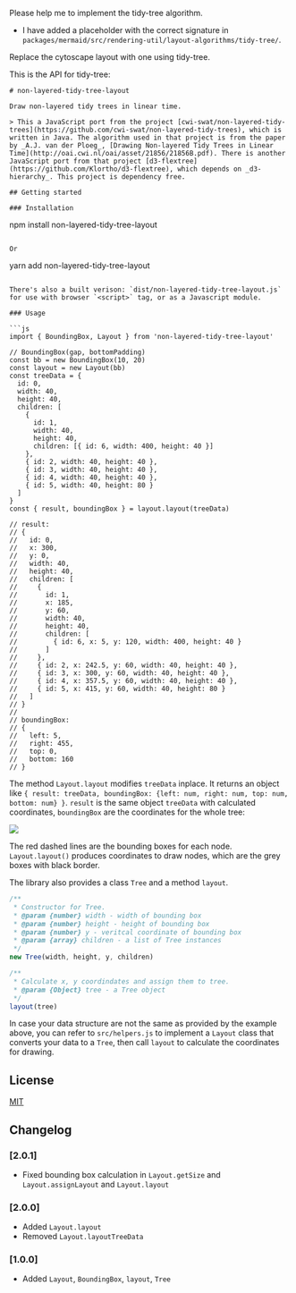 Please help me to implement the tidy-tree algorithm.
* I have added a placeholder with the correct signature in `packages/mermaid/src/rendering-util/layout-algorithms/tidy-tree/`.

Replace the cytoscape layout with one using tidy-tree.

This is the API for tidy-tree:
```
# non-layered-tidy-tree-layout

Draw non-layered tidy trees in linear time.

> This a JavaScript port from the project [cwi-swat/non-layered-tidy-trees](https://github.com/cwi-swat/non-layered-tidy-trees), which is written in Java. The algorithm used in that project is from the paper by _A.J. van der Ploeg_, [Drawing Non-layered Tidy Trees in Linear Time](http://oai.cwi.nl/oai/asset/21856/21856B.pdf). There is another JavaScript port from that project [d3-flextree](https://github.com/Klortho/d3-flextree), which depends on _d3-hierarchy_. This project is dependency free.

## Getting started

### Installation

```
npm install non-layered-tidy-tree-layout
```

Or

```
yarn add non-layered-tidy-tree-layout
```

There's also a built verison: `dist/non-layered-tidy-tree-layout.js` for use with browser `<script>` tag, or as a Javascript module.

### Usage

```js
import { BoundingBox, Layout } from 'non-layered-tidy-tree-layout'

// BoundingBox(gap, bottomPadding)
const bb = new BoundingBox(10, 20)
const layout = new Layout(bb)
const treeData = {
  id: 0,
  width: 40,
  height: 40,
  children: [
    {
      id: 1,
      width: 40,
      height: 40,
      children: [{ id: 6, width: 400, height: 40 }]
    },
    { id: 2, width: 40, height: 40 },
    { id: 3, width: 40, height: 40 },
    { id: 4, width: 40, height: 40 },
    { id: 5, width: 40, height: 80 }
  ]
}
const { result, boundingBox } = layout.layout(treeData)

// result:
// {
//   id: 0,
//   x: 300,
//   y: 0,
//   width: 40,
//   height: 40,
//   children: [
//     {
//       id: 1,
//       x: 185,
//       y: 60,
//       width: 40,
//       height: 40,
//       children: [
//         { id: 6, x: 5, y: 120, width: 400, height: 40 }
//       ]
//     },
//     { id: 2, x: 242.5, y: 60, width: 40, height: 40 },
//     { id: 3, x: 300, y: 60, width: 40, height: 40 },
//     { id: 4, x: 357.5, y: 60, width: 40, height: 40 },
//     { id: 5, x: 415, y: 60, width: 40, height: 80 }
//   ]
// }
//
// boundingBox:
// {
//   left: 5,
//   right: 455,
//   top: 0,
//   bottom: 160
// }
```

The method `Layout.layout` modifies `treeData` inplace. It returns an object like `{ result: treeData, boundingBox: {left: num, right: num, top: num, bottom: num} }`. `result` is the same object `treeData` with calculated coordinates, `boundingBox` are the coordinates for the whole tree:

![](./screenshots/1.png)

The red dashed lines are the bounding boxes for each node. `Layout.layout()` produces coordinates to draw nodes, which are the grey boxes with black border.

The library also provides a class `Tree` and a method `layout`.

```js
/**
 * Constructor for Tree.
 * @param {number} width - width of bounding box
 * @param {number} height - height of bounding box
 * @param {number} y - veritcal coordinate of bounding box
 * @param {array} children - a list of Tree instances
 */
new Tree(width, height, y, children)

/**
 * Calculate x, y coordindates and assign them to tree.
 * @param {Object} tree - a Tree object
 */
layout(tree)
```

In case your data structure are not the same as provided by the example above, you can refer to `src/helpers.js` to implement a `Layout` class that converts your data to a `Tree`, then call `layout` to calculate the coordinates for drawing.

## License

[MIT](./LICENSE)

## Changelog

### [2.0.1]
- Fixed bounding box calculation in `Layout.getSize` and `Layout.assignLayout` and `Layout.layout`
### [2.0.0]
- Added `Layout.layout`
- Removed `Layout.layoutTreeData`
### [1.0.0]
- Added `Layout`, `BoundingBox`, `layout`, `Tree`
```
